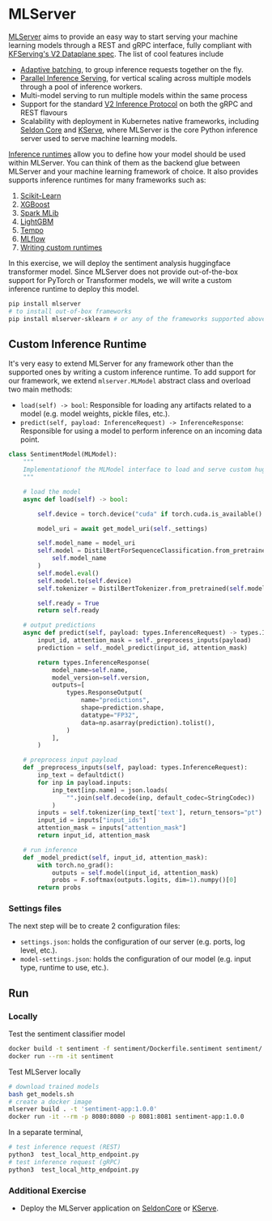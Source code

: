 # MLServer

[MLServer](https://mlserver.readthedocs.io/en/latest/) aims to provide an easy way to start serving your machine learning models through a REST and gRPC interface, fully compliant with [KFServing's V2 Dataplane spec](https://kserve.github.io/website/modelserving/inference_api/). The list of cool features include

* [Adaptive batching](https://mlserver.readthedocs.io/en/latest/user-guide/adaptive-batching.html), to group inference requests together on the fly.
* [Parallel Inference Serving](https://mlserver.readthedocs.io/en/latest/user-guide/parallel-inference.html), for vertical scaling across multiple models through a pool of inference workers.
* Multi-model serving to run multiple models within the same process
* Support for the standard [V2 Inference Protocol](https://kserve.github.io/website/modelserving/inference_api/) on both the gRPC and REST flavours
* Scalability with deployment in Kubernetes native frameworks, including [Seldon Core](https://docs.seldon.io/projects/seldon-core/en/latest/graph/protocols.html#v2-kfserving-protocol) and [KServe](https://kserve.github.io/website/modelserving/v1beta1/sklearn/v2/), where MLServer is the core Python inference server used to serve machine learning models.

[Inference runtimes](https://github.com/SeldonIO/MLServer/blob/master/docs/runtimes/index.md) allow you to define how your model should be used within MLServer. You can think of them as the backend glue between MLServer and your machine learning framework of choice. It also provides supports inference runtimes for many frameworks such as:

1. [Scikit-Learn](https://github.com/SeldonIO/MLServer/blob/master/runtimes/sklearn)
2. [XGBoost](https://github.com/SeldonIO/MLServer/blob/master/runtimes/xgboost)
3. [Spark MLib](https://github.com/SeldonIO/MLServer/blob/master/runtimes/mllib)
4. [LightGBM](https://github.com/SeldonIO/MLServer/blob/master/runtimes/lightgbm)
5. [Tempo](https://github.com/SeldonIO/tempo)
6. [MLflow](https://github.com/SeldonIO/MLServer/blob/master/runtimes/mlflow)
7. [Writing custom runtimes](https://github.com/SeldonIO/MLServer/blob/master/docs/runtimes/custom.md)

In this exercise, we will deploy the sentiment analysis huggingface transformer model. Since MLServer does not provide out-of-the-box support for PyTorch or Transformer models, we will write a custom inference runtime to deploy this model.

```bash
pip install mlserver
# to install out-of-box frameworks
pip install mlserver-sklearn # or any of the frameworks supported above
```

## Custom Inference Runtime

It's very easy to extend MLServer for any framework other than the supported ones by writing a custom inference runtime. To add support for our framework, we extend `mlserver.MLModel` abstract class and overload two main methods:

* `load(self) -> bool`: Responsible for loading any artifacts related to a model (e.g. model weights, pickle files, etc.).
* `predict(self, payload: InferenceRequest) -> InferenceResponse`: Responsible for using a model to perform inference on an incoming data point.

```python
class SentimentModel(MLModel):
    """
    Implementationof the MLModel interface to load and serve custom hugging face transformer models.
    """

    # load the model
    async def load(self) -> bool:

        self.device = torch.device("cuda" if torch.cuda.is_available() else "cpu")

        model_uri = await get_model_uri(self._settings)

        self.model_name = model_uri
        self.model = DistilBertForSequenceClassification.from_pretrained(
            self.model_name
        )
        self.model.eval()
        self.model.to(self.device)
        self.tokenizer = DistilBertTokenizer.from_pretrained(self.model_name)

        self.ready = True
        return self.ready

    # output predictions
    async def predict(self, payload: types.InferenceRequest) -> types.InferenceResponse:
        input_id, attention_mask = self._preprocess_inputs(payload)
        prediction = self._model_predict(input_id, attention_mask)

        return types.InferenceResponse(
            model_name=self.name,
            model_version=self.version,
            outputs=[
                types.ResponseOutput(
                    name="predictions",
                    shape=prediction.shape,
                    datatype="FP32",
                    data=np.asarray(prediction).tolist(),
                )
            ],
        )

    # preprocess input payload
    def _preprocess_inputs(self, payload: types.InferenceRequest):
        inp_text = defaultdict()
        for inp in payload.inputs:
            inp_text[inp.name] = json.loads(
                "".join(self.decode(inp, default_codec=StringCodec))
            )
        inputs = self.tokenizer(inp_text['text'], return_tensors="pt")
        input_id = inputs["input_ids"]
        attention_mask = inputs["attention_mask"]
        return input_id, attention_mask

    # run inference
    def _model_predict(self, input_id, attention_mask):
        with torch.no_grad():
            outputs = self.model(input_id, attention_mask)
            probs = F.softmax(outputs.logits, dim=1).numpy()[0]
        return probs
```

### Settings files

The next step will be to create 2 configuration files:

* `settings.json`: holds the configuration of our server (e.g. ports, log level, etc.).
* `model-settings.json`: holds the configuration of our model (e.g. input type, runtime to use, etc.).

## Run

### Locally

Test the sentiment classifier model

```bash
docker build -t sentiment -f sentiment/Dockerfile.sentiment sentiment/
docker run --rm -it sentiment
```

Test MLServer locally

```bash
# download trained models
bash get_models.sh
# create a docker image
mlserver build . -t 'sentiment-app:1.0.0'
docker run -it --rm -p 8080:8080 -p 8081:8081 sentiment-app:1.0.0
```

In a separate terminal,

```bash
# test inference request (REST)
python3  test_local_http_endpoint.py
# test inference request (gRPC)
python3  test_local_http_endpoint.py
```

### Additional Exercise

* Deploy the MLServer application on [SeldonCore](https://docs.seldon.io/projects/seldon-core/en/latest/) or [KServe](https://kserve.github.io/website/modelserving/v1beta1/sklearn/v2/).
